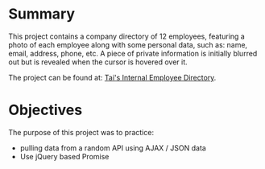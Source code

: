 # Summary

This project contains a company directory of 12 employees, featuring a photo of each employee along with some personal data, such as: name, email, address, phone, etc. A piece of private information is initially blurred out but is revealed when the cursor is hovered over it.

The project can be found at:
[Tai's Internal Employee Directory](http://tiy-mikaelchen-wk4-internalusers.surge.sh).

# Objectives

The purpose of this project was to practice:
  - pulling data from a random API using AJAX / JSON data
  - Use jQuery based Promise

